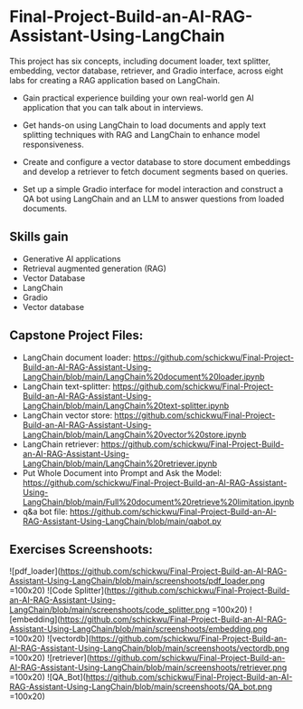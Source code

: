 # Final-Project-Build-an-AI-RAG-Assistant-Using-LangChain
This project has six concepts, including document loader, text splitter, embedding, vector database, retriever, and Gradio interface, across eight labs for creating a RAG application based on LangChain. 

- Gain practical experience building your own real-world gen AI application that you can talk about in interviews.

- Get hands-on using LangChain to load documents and apply text splitting techniques with RAG and LangChain to enhance model responsiveness.

- Create and configure a vector database to store document embeddings and develop a retriever to fetch document segments based on queries.

- Set up a simple Gradio interface for model interaction and construct a QA bot using LangChain and an LLM to answer questions from loaded documents.

## Skills gain
- Generative AI applications
- Retrieval augmented generation (RAG)
- Vector Database
- LangChain
- Gradio
- Vector database


## Capstone Project Files:
- LangChain document loader: https://github.com/schickwu/Final-Project-Build-an-AI-RAG-Assistant-Using-LangChain/blob/main/LangChain%20document%20loader.ipynb
- LangChain text-splitter: https://github.com/schickwu/Final-Project-Build-an-AI-RAG-Assistant-Using-LangChain/blob/main/LangChain%20text-splitter.ipynb
- LangChain vector store: https://github.com/schickwu/Final-Project-Build-an-AI-RAG-Assistant-Using-LangChain/blob/main/LangChain%20vector%20store.ipynb
- LangChain retriever: https://github.com/schickwu/Final-Project-Build-an-AI-RAG-Assistant-Using-LangChain/blob/main/LangChain%20retriever.ipynb
- Put Whole Document into Prompt and Ask the Model: https://github.com/schickwu/Final-Project-Build-an-AI-RAG-Assistant-Using-LangChain/blob/main/Full%20document%20retrieve%20limitation.ipynb
- q&a bot file: https://github.com/schickwu/Final-Project-Build-an-AI-RAG-Assistant-Using-LangChain/blob/main/qabot.py
## Exercises Screenshoots:
![pdf_loader](https://github.com/schickwu/Final-Project-Build-an-AI-RAG-Assistant-Using-LangChain/blob/main/screenshoots/pdf_loader.png =100x20)
![Code Splitter](https://github.com/schickwu/Final-Project-Build-an-AI-RAG-Assistant-Using-LangChain/blob/main/screenshoots/code_splitter.png =100x20)
![embedding](https://github.com/schickwu/Final-Project-Build-an-AI-RAG-Assistant-Using-LangChain/blob/main/screenshoots/embedding.png =100x20)
![vectordb](https://github.com/schickwu/Final-Project-Build-an-AI-RAG-Assistant-Using-LangChain/blob/main/screenshoots/vectordb.png =100x20)
![retriever](https://github.com/schickwu/Final-Project-Build-an-AI-RAG-Assistant-Using-LangChain/blob/main/screenshoots/retriever.png =100x20)
![QA_Bot](https://github.com/schickwu/Final-Project-Build-an-AI-RAG-Assistant-Using-LangChain/blob/main/screenshoots/QA_bot.png =100x20)
